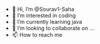 - 👋 Hi, I’m @Sourav1-Saha
- 👀 I’m interested in coding
- 🌱 I’m currently learning java
- 💞️ I’m looking to collaborate on ...
- 📫 How to reach me 

<!---
Sourav1-Saha/Sourav1-Saha is a ✨ special ✨ repository because its `README.md` (this file) appears on your GitHub profile.
You can click the Preview link to take a look at your changes.
--->
